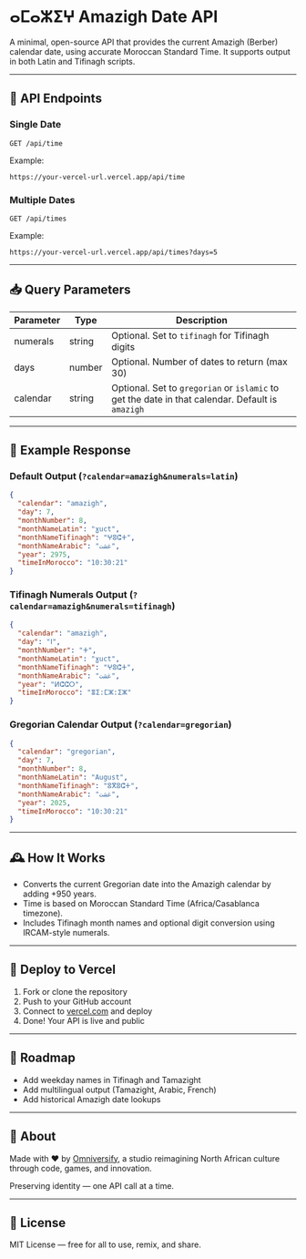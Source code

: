 # ⴰⵎⴰⵣⵉⵖ Amazigh Date API

A minimal, open-source API that provides the current Amazigh (Berber) calendar date, using accurate Moroccan Standard Time. It supports output in both Latin and Tifinagh scripts.

---

## 🔗 API Endpoints

### Single Date

```
GET /api/time
```

Example:
```
https://your-vercel-url.vercel.app/api/time
```

### Multiple Dates

```
GET /api/times
```

Example:
```
https://your-vercel-url.vercel.app/api/times?days=5
```

---

## 📥 Query Parameters

| Parameter | Type | Description |
|---|---|---|
| numerals | string | Optional. Set to `tifinagh` for Tifinagh digits |
| days | number | Optional. Number of dates to return (max 30) |
| calendar | string | Optional. Set to `gregorian` or `islamic` to get the date in that calendar. Default is `amazigh` |

---

## 🧾 Example Response

### Default Output (`?calendar=amazigh&numerals=latin`)
```json
{
  "calendar": "amazigh",
  "day": 7,
  "monthNumber": 8,
  "monthNameLatin": "ɣuct",
  "monthNameTifinagh": "ⵖⵓⵛⵜ",
  "monthNameArabic": "غشت",
  "year": 2975,
  "timeInMorocco": "10:30:21"
}
```

### Tifinagh Numerals Output (`?calendar=amazigh&numerals=tifinagh`)
```json
{
  "calendar": "amazigh",
  "day": "ⵏ",
  "monthNumber": "ⵜ",
  "monthNameLatin": "ɣuct",
  "monthNameTifinagh": "ⵖⵓⵛⵜ",
  "monthNameArabic": "غشت",
  "year": "ⵍⵛⵛⵔ",
  "timeInMorocco": "ⴻⵉ:ⵎⵣ:ⵉⵣ"
}
```

### Gregorian Calendar Output (`?calendar=gregorian`)
```json
{
  "calendar": "gregorian",
  "day": 7,
  "monthNumber": 8,
  "monthNameLatin": "August",
  "monthNameTifinagh": "ⵓⴳⵓⵛⵜ",
  "monthNameArabic": "غشت",
  "year": 2025,
  "timeInMorocco": "10:30:21"
}
```

---

## 🕰️ How It Works

- Converts the current Gregorian date into the Amazigh calendar by adding +950 years.
- Time is based on Moroccan Standard Time (Africa/Casablanca timezone).
- Includes Tifinagh month names and optional digit conversion using IRCAM-style numerals.

---

## 🚀 Deploy to Vercel

1. Fork or clone the repository
2. Push to your GitHub account
3. Connect to [vercel.com](https://vercel.com/) and deploy
4. Done! Your API is live and public

---

## 📌 Roadmap

- Add weekday names in Tifinagh and Tamazight
- Add multilingual output (Tamazight, Arabic, French)
- Add historical Amazigh date lookups

---

## 👣 About

Made with ❤️ by [Omniversify](https://omniversify.com), a studio reimagining North African culture through code, games, and innovation.

Preserving identity — one API call at a time.

---

## 📜 License

MIT License — free for all to use, remix, and share.
